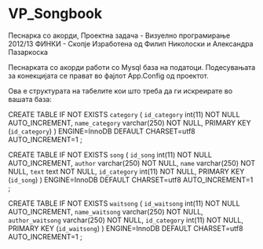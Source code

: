 VP_Songbook
===========

Песнарка со акорди, Проектна задача - Визуелно програмирање 2012/13 ФИНКИ - Скопје
Изработена од Филип Николоски и Александра Пазаркоска

Песнарката со акорди работи со Mysql база на податоци.
Подесувањата за конекцијата се прават во фајлот App.Config од проектот.

Ова е структурата на табелите кои што треба да ги искреирате во вашата база:

CREATE TABLE IF NOT EXISTS `category` (
  `id_category` int(11) NOT NULL AUTO_INCREMENT,
  `name_category` varchar(250) NOT NULL,
  PRIMARY KEY (`id_category`)
) ENGINE=InnoDB  DEFAULT CHARSET=utf8 AUTO_INCREMENT=1 ;

CREATE TABLE IF NOT EXISTS `song` (
  `id_song` int(11) NOT NULL AUTO_INCREMENT,
  `author` varchar(250) NOT NULL,
  `name` varchar(250) NOT NULL,
  `text` text NOT NULL,
  `id_category` int(11) NOT NULL,
  PRIMARY KEY (`id_song`)
) ENGINE=InnoDB  DEFAULT CHARSET=utf8 AUTO_INCREMENT=1 ;

CREATE TABLE IF NOT EXISTS `waitsong` (
  `id_waitsong` int(11) NOT NULL AUTO_INCREMENT,
  `name_waitsong` varchar(250) NOT NULL,
  `author_waitsong` varchar(250) NOT NULL,
  `id_category` int(11) NOT NULL,
  PRIMARY KEY (`id_waitsong`)
) ENGINE=InnoDB  DEFAULT CHARSET=utf8 AUTO_INCREMENT=1 ;

